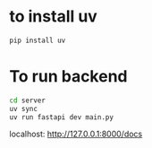 # to install uv
```bash
pip install uv
```

# To run backend
```bash
cd server
uv sync
uv run fastapi dev main.py
```

localhost: http://127.0.0.1:8000/docs